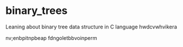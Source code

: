 # binary_trees
Leaning about binary tree data structure in C language
hwdcvwhvikera

nv;enbpitnpbeap
fdngoletbbvoinperm
